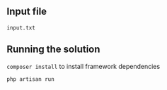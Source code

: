## Input file

`input.txt`

## Running the solution

`composer install` to install framework dependencies

`php artisan run`